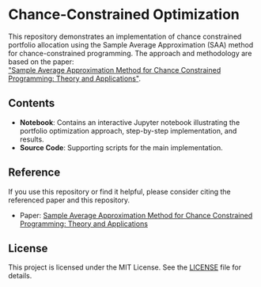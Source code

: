 # Chance-Constrained Optimization

This repository demonstrates an implementation of chance constrained portfolio allocation using the Sample Average Approximation (SAA) method for chance-constrained programming. The approach and methodology are based on the paper:  
["Sample Average Approximation Method for Chance Constrained Programming: Theory and Applications"](https://link.springer.com/article/10.1007/s10957-009-9523-6).

## Contents

- **Notebook**: Contains an interactive Jupyter notebook illustrating the portfolio optimization approach, step-by-step implementation, and results.
- **Source Code**: Supporting scripts for the main implementation.

## Reference

If you use this repository or find it helpful, please consider citing the referenced paper and this repository.

- Paper: [Sample Average Approximation Method for Chance Constrained Programming: Theory and Applications](https://link.springer.com/article/10.1007/s10957-009-9523-6)

## License

This project is licensed under the MIT License. See the [LICENSE](LICENSE) file for details.
